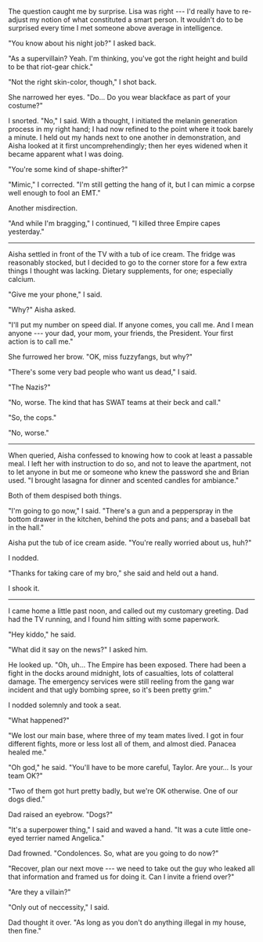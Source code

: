 The question caught me by surprise. Lisa was right --- I'd really have to re-adjust my notion of what
constituted a smart person. It wouldn't do to be surprised every time I met someone above average in
intelligence.

"You know about his night job?" I asked back.

"As a supervillain? Yeah. I'm thinking, you've got the right height and build to be that
riot-gear chick."

"Not the right skin-color, though," I shot back.

She narrowed her eyes. "Do... Do you wear blackface as part of your costume?"

I snorted. "No," I said. With a thought, I initiated the melanin generation process in my right hand; I
had now refined to the point where it took barely a minute. I held out my hands next to one another in demonstration,
and Aisha looked at it first uncomprehendingly; then her eyes widened when it became apparent what I was doing.

"You're some kind of shape-shifter?"

"Mimic," I corrected. "I'm still getting the hang of it, but I can mimic a corpse well enough to
fool an EMT." 

Another misdirection.

"And while I'm bragging," I continued, "I killed three Empire capes yesterday."

----

Aisha settled in front of the TV with a tub of ice cream. The fridge was reasonably stocked, but I decided to go to
the corner store for a few extra things I thought was lacking. Dietary supplements, for one; especially calcium.

"Give me your phone," I said.

"Why?" Aisha asked.

"I'll put my number on speed dial. If anyone comes, you call me. And I mean anyone --- your dad, your mom, your friends,
the President. Your first action is to call me."

She furrowed her brow. "OK, miss fuzzyfangs, but why?"

"There's some very bad people who want us dead," I said.

"The Nazis?"

"No, worse. The kind that has SWAT teams at their beck and call."

"So, the cops."

"No, worse."

----

When queried, Aisha confessed to knowing how to cook at least a passable meal. I left her with instruction to do
so, and not to leave the apartment, not to let anyone in but me or someone who knew the password
she and Brian used. "I brought lasagna for dinner and scented candles for ambiance."

Both of them despised both things.

"I'm going to go now," I said. "There's a gun and a pepperspray in the bottom drawer in the kitchen, behind the
pots and pans; and a baseball bat in the hall."

Aisha put the tub of ice cream aside. "You're really worried about us, huh?"

I nodded.

"Thanks for taking care of my bro," she said and held out a hand.

I shook it.

----

I came home a little past noon, and called out my customary greeting.
Dad had the TV running, and I found him sitting with some paperwork.

"Hey kiddo," he said.

"What did it say on the news?" I asked him.

He looked up. "Oh, uh... The Empire has been exposed. There had been a fight in the docks around midnight,
lots of casualties, lots of colatteral damage. The emergency services were still reeling from the gang war incident
and that ugly bombing spree, so it's been pretty grim."

I nodded solemnly and took a seat.

"What happened?"

"We lost our main base, where three of my team mates lived.
I got in four different fights, more or less lost all of them, and almost died. Panacea healed me."

"Oh god," he said. "You'll have to be more careful, Taylor. Are your... Is your team OK?"

"Two of them got hurt pretty badly, but we're OK otherwise. One of our dogs died."

Dad raised an eyebrow. "Dogs?"

"It's a superpower thing," I said and waved a hand. "It was a cute little one-eyed terrier named Angelica."

Dad frowned. "Condolences. So, what are you going to do now?"

"Recover, plan our next move --- we need to take out the guy who leaked all that information and framed us for
doing it. Can I invite a friend over?"

"Are they a villain?"

"Only out of neccessity," I said.

Dad thought it over. "As long as you don't do anything illegal in my house, then fine."
